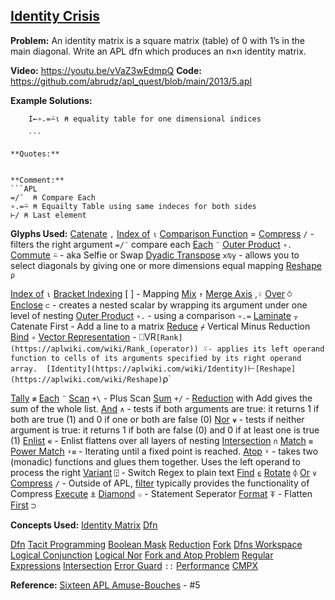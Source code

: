 ## [Identity Crisis](https://problems.tryapl.org/psets/2013.html?goto=P5_Identity_Crisis)

**Problem:** An identity matrix is a square matrix (table) of 0 with 1’s in the main diagonal. Write an APL dfn which produces an n×n identity matrix.

**Video:** https://youtu.be/vVaZ3wEdmpQ
**Code:** https://github.com/abrudz/apl_quest/blob/main/2013/5.apl

**Example Solutions:**
```APL
	I←∘.=⍨⍳ ⍝ equality table for one dimensional indices
	
	```

**Quotes:**


**Comment:** 
```APL
=/¨  ⍝ Compare Each
∘.=⍨ ⍝ Equailty Table using same indeces for both sides
⊢/ ⍝ Last element
```

**Glyphs Used:**
[Catenate](https://aplwiki.com/wiki/Catenate) `,`
[Index of](https://aplwiki.com/wiki/Index_Of) `⍳`
[Comparison Function](https://aplwiki.com/wiki/Comparison_function) =
[Compress](https://aplwiki.com/wiki/Replicate) `/` - filters the right argument `=/¨` compare each
[Each](https://aplwiki.com/wiki/Each) `¨`
[Outer Product](https://aplwiki.com/wiki/Outer_Product) `∘.` 
[Commute](https://aplwiki.com/wiki/Commute) `⍨`  - aka Selfie or Swap
[Dyadic Transpose](https://xpqz.github.io/learnapl/dyadictrn.html?#dyadic-transpose-ab) ``x⍉y`` - allows you to select diagonals by giving one or more dimensions equal mapping
[Reshape](https://aplwiki.com/wiki/Reshape) `⍴`

[Index of](https://aplwiki.com/wiki/Index_Of) `⍳`
[Bracket Indexing](https://xpqz.github.io/learnapl/indexing.html#bracket-indexing)  [ ]  - Mapping 
[Mix](https://aplwiki.com/wiki/Mix)  `↑`
[Merge Axis](https://aplwiki.com/wiki/Rank_(operator)#Merge_axes)  ,⍤
[Over](https://aplwiki.com/wiki/Over)  `⍥`
[Enclose](https://aplwiki.com/wiki/Enclose) `⊂` - creates a nested scalar by wrapping its argument under one level of nesting
[Outer Product](https://aplwiki.com/wiki/Outer_Product) `∘.`  - using a comparison `∘.=`
[Laminate](https://aplwiki.com/wiki/Catenate)  `⍪` Catenate First - Add a line to a matrix
[Reduce](https://aplwiki.com/wiki/Reduce) `⌿` Vertical Minus Reduction
[Bind](https://aplwiki.com/wiki/Bind) `∘`
[Vector Representation](https://xpqz.github.io/cultivations/CodeManagement.html?highlight=vr#visual-representation-vr) - ⎕VR`
[Rank](https://aplwiki.com/wiki/Rank_(operator))  `⍤` - applies its left operand function to cells of its arguments specified by its right operand array. 
[Identity](https://aplwiki.com/wiki/Identity) `⊢`
[Reshape](https://aplwiki.com/wiki/Reshape) `⍴`

[Tally](https://aplwiki.com/wiki/Tally) `≢`
[Each](https://aplwiki.com/wiki/Each) `¨`
[Scan](https://aplwiki.com/wiki/Scan) `+\`  - Plus Scan
[Sum](https://aplwiki.com/wiki/Add#Reduction) `+/` - [Reduction](https://aplwiki.com/wiki/Reduction "Reduction") with Add gives the sum of the whole list.
[And](https://aplwiki.com/wiki/And) `∧` - tests if both arguments are true: it returns 1 if both are true (1) and 0 if one or both are false (0)
[Nor](https://aplwiki.com/wiki/Nor) `⍱` - tests if neither argument is true: it returns 1 if both are false (0) and 0 if at least one is true (1)
[Enlist](https://aplwiki.com/wiki/Enlist)  `∊` - Enlist flattens over all layers of nesting
[Intersection](https://aplwiki.com/wiki/Intersection)  `∩`
[Match](https://aplwiki.com/wiki/match) `≡`
[Power Match](https://aplwiki.com/wiki/Power_(operator))  `⍣≡` - Iterating until a fixed point is reached.
[Atop](https://aplwiki.com/wiki/Atop_(operator)) `⍤` - takes two (monadic) functions and glues them together.  Uses the left operand to process the right
[Variant](https://aplwiki.com/wiki/Variant) `⍠` - Switch Regex to plain text
[Find](https://aplwiki.com/wiki/find) `⍷`
[Rotate](https://aplwiki.com/wiki/rotate) `⌽`
[Or](https://aplwiki.com/wiki/or) `∨`
[Compress](https://aplwiki.com/wiki/Replicate) `/` -  Outside of APL, [filter](https://en.wikipedia.org/wiki/filter_(higher-order_function) "wikipedia:filter (higher-order function)") typically provides the functionality of Compress
[Execute](https://aplwiki.com/wiki/execute) ⍎
[Diamond](https://aplwiki.com/wiki/Statement_separator) ⋄ - Statement Seperator
[Format](https://aplwiki.com/wiki/format) ⍕ - Flatten
[First](https://aplwiki.com/wiki/first) ⊃

**Concepts Used:**
[Identity Matrix](https://en.wikipedia.org/wiki/Identity_matrix)
[Dfn](https://aplwiki.com/wiki/Dfn)


[Dfn](https://aplwiki.com/wiki/Dfn)
[Tacit Programming](https://aplwiki.com/wiki/Tacit_programming)
[Boolean Mask](https://aplwiki.com/wiki/Boolean)
[Reduction](https://aplwiki.com/wiki/Reduce)
[Fork](https://aplwiki.com/wiki/Train#3-trains)
[Dfns Workspace](https://aplwiki.com/wiki/Dfns_workspace)
[Logical Conjunction](https://en.wikipedia.org/wiki/Logical_conjunction)
[Logical Nor](https://en.wikipedia.org/wiki/Logical_NOR)
[Fork and Atop Problem](https://aplwiki.com/wiki/Train#Problems_caused_by_function-operator_overloading)
[Regular Expressions](https://xpqz.github.io/cultivations/Regex.html)
[Intersection](https://en.wikipedia.org/wiki/Intersection_(set_theory))
[Error Guard](https://aplwiki.com/wiki/Dfn#Error-guards) `::`
[Performance](https://aplwiki.com/wiki/Performance#Performant_usage)
[CMPX](http://dfns.dyalog.com/n_cmpx.htm)


**Reference:**
[Sixteen APL Amuse-Bouches](http://archive.vector.org.uk/art10501480) - #5
